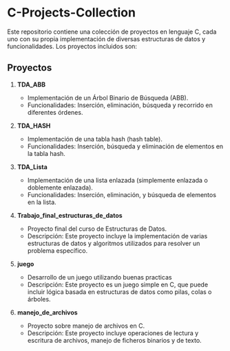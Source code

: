 # C-Projects-Collection

Este repositorio contiene una colección de proyectos en lenguaje C, cada uno con su propia implementación de diversas estructuras de datos y funcionalidades. Los proyectos incluidos son:

## Proyectos

1. **TDA_ABB**
   - Implementación de un Árbol Binario de Búsqueda (ABB).
   - Funcionalidades: Inserción, eliminación, búsqueda y recorrido en diferentes órdenes.

2. **TDA_HASH**
   - Implementación de una tabla hash (hash table).
   - Funcionalidades: Inserción, búsqueda y eliminación de elementos en la tabla hash.

3. **TDA_Lista**
   - Implementación de una lista enlazada (simplemente enlazada o doblemente enlazada).
   - Funcionalidades: Inserción, eliminación, y búsqueda de elementos en la lista.

4. **Trabajo_final_estructuras_de_datos**
   - Proyecto final del curso de Estructuras de Datos.
   - Descripción: Este proyecto incluye la implementación de varias estructuras de datos y algoritmos utilizados para resolver un problema específico.

5. **juego**
   - Desarrollo de un juego utilizando buenas practicas
   - Descripción: Este proyecto es un juego simple en C, que puede incluir lógica basada en estructuras de datos como pilas, colas o árboles.

6. **manejo_de_archivos**
   - Proyecto sobre manejo de archivos en C.
   - Descripción: Este proyecto incluye operaciones de lectura y escritura de archivos, manejo de ficheros binarios y de texto.
